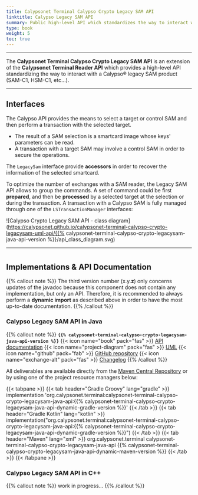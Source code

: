 ```yaml
---
title: Calypsonet Terminal Calypso Crypto Legacy SAM API
linktitle: Calypso Legacy SAM API
summary: Public high-level API which standardizes the way to interact with a Calypso® legacy SAM product (SAM-C1, HSM-C1, etc...).
type: book
weight: 5
toc: true
---
```


---
The **Calypsonet Terminal Calypso Crypto Legacy SAM API** is an extension of the **Calypsonet Terminal Reader API** which provides a 
high-level API standardizing the way to interact with a Calypso® legacy SAM product (SAM-C1, HSM-C1, etc...).

---
## Interfaces

The Calypso API provides the means to select a target or control SAM and then perform a transaction with the selected target.
- The result of a SAM selection is a smartcard image whose keys' parameters can be read.
- A transaction with a target SAM may involve a control SAM in order to secure the operations.

The `LegacySam` interface provide **accessors** in order to recover the information of the selected smartcard.

To optimize the number of exchanges with a SAM reader, the Legacy SAM API allows to group the commands. 
A set of command could be first **prepared**, and then be **processed** by a selected target at the selection or 
during the transaction.
A transaction with a Calypso SAM is fully managed through one of the `LSTransactionManager` interfaces:

![Calypso Crypto Legacy SAM API - class diagram](https://calypsonet.github.io/calypsonet-terminal-calypso-crypto-legacysam-uml-api/{{% calypsonet-terminal-calypso-crypto-legacysam-java-api-version %}}/api_class_diagram.svg)

---
#
## Implementations & API Documentation

{{% callout note %}}
The third version number (x.y.**z**) only concerns updates of the javadoc because this component does not contain any 
implementation, but only an API.
Therefore, it is recommended to always perform a **dynamic import** as described above in order to have the most
up-to-date documentation.
{{% /callout %}}

### Calypso Legacy SAM API in Java
{{% callout note %}}
**`{{% calypsonet-terminal-calypso-crypto-legacysam-java-api-version %}}`**
<span class="component-metadata">{{< icon name="book" pack="fas" >}} [API documentation](https://calypsonet.github.io/calypsonet-terminal-calypso-crypto-legacysam-java-api/)</span>
<span class="component-metadata">{{< icon name="project-diagram" pack="fas" >}} [UML](https://calypsonet.github.io/calypsonet-terminal-calypso-crypto-legacysam-uml-api/)</span>
<span class="component-metadata">{{< icon name="github" pack="fab" >}} [GitHub repository](https://github.com/calypsonet/calypsonet-terminal-calypso-crypto-legacysam-java-api/)</span>
<span class="component-metadata">{{< icon name="exchange-alt" pack="fas" >}} [Changelog](https://github.com/calypsonet/calypsonet-terminal-calypso-crypto-legacysam-java-api/blob/main/CHANGELOG.md)</span>
{{% /callout %}}

All deliverables are available directly from the [Maven Central Repository](https://central.sonatype.dev/search?q=calypsonet-terminal-calypso-crypto-legacysam-java-api) or by using one of the project resource managers below:

{{< tabpane >}}
{{< tab header="Gradle Groovy" lang="gradle" >}}
implementation 'org.calypsonet.terminal:calypsonet-terminal-calypso-crypto-legacysam-java-api:{{% calypsonet-terminal-calypso-crypto-legacysam-java-api-dynamic-gradle-version %}}'
{{< /tab >}}
{{< tab header="Gradle Kotlin" lang="kotlin" >}}
implementation("org.calypsonet.terminal:calypsonet-terminal-calypso-crypto-legacysam-java-api:{{% calypsonet-terminal-calypso-crypto-legacysam-java-api-dynamic-gradle-version %}}")
{{< /tab >}}
{{< tab header="Maven" lang="xml" >}}
<dependency>
<groupId>org.calypsonet.terminal</groupId>
<artifactId>calypsonet-terminal-calypso-crypto-legacysam-java-api</artifactId>
<version>{{% calypsonet-terminal-calypso-crypto-legacysam-java-api-dynamic-maven-version %}}</version>
</dependency>
{{< /tab >}}
{{< /tabpane >}}

### Calypso Legacy SAM API in C++
{{% callout note %}}
work in progress...
{{% /callout %}}
